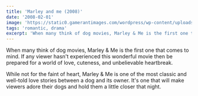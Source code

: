 ```yaml
---
title: 'Marley and me (2008)'
date: '2008-02-01'
image: 'https://static0.gamerantimages.com/wordpress/wp-content/uploads/2022/03/Dog-Movie-Marley--Me.jpg?q=50&fit=crop&w=740&dpr=1.5'
tags: 'romantic, drama'
excerpt: 'When many think of dog movies, Marley & Me is the first one that comes to mind...'
---
```


When many think of dog movies, Marley & Me is the first one that comes to mind. If any viewer hasn't experienced this wonderful movie then be prepared for a world of love, cuteness, and unbelievable heartbreak.

While not for the faint of heart, Marley & Me is one of the most classic and well-told love stories between a dog and its owner. It's one that will make viewers adore their dogs and hold them a little closer that night.